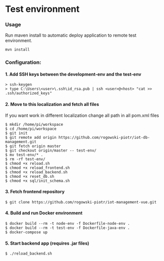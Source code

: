 # Test environment

### Usage
Run maven install to automatic deploy application to remote test environment.
```java
mvn install
```

### Configuration:

#### 1. Add SSH keys between the development-env and the test-env
```shell script
> ssh-keygen
> type C:\Users\<user>\.ssh\id_rsa.pub | ssh <user>@<host> "cat >> .ssh/authorized_keys"
```

#### 2. Move to this localization and fetch all files
If you want work in different localization change all path in all pom.xml files
```shell script
$ mkdir /home/pi/workspace
$ cd /home/pi/workspace
$ git init
$ git remote add origin https://github.com/rogowski-piotr/iot-db-management.git
$ git fetch origin master
$ git checkout origin/master -- test-env/
$ mv test-env/* .
$ rm -rf test-env/
$ chmod +x reload.sh
$ chmod +x reload_frontend.sh
$ chmod +x reload_backend.sh
$ chmod +x reset_db.sh
$ chmod +x sql/init_schema.sh
```

#### 3. Fetch frontend repository
```shell script
$ git clone https://github.com/rogowski-piotr/iot-management-vue.git
```

#### 4. Build and run Docker environment
```shell script
$ docker build --rm -t node-env -f Dockerfile-node-env .
$ docker build --rm -t test-env -f Dockerfile-java-env .
$ docker-compose up
```

#### 5. Start backend app (requires .jar files)
```shell script
$ ./reload_backend.sh
```
